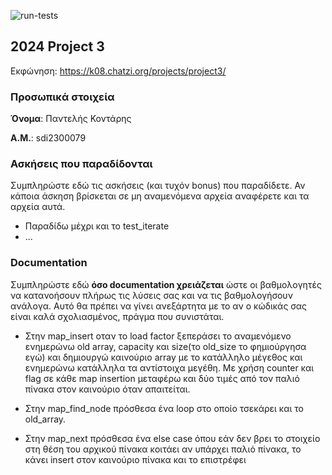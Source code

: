 ![run-tests](../../workflows/run-tests/badge.svg)

## 2024 Project 3

Εκφώνηση: https://k08.chatzi.org/projects/project3/


### Προσωπικά στοιχεία

__Όνομα__: Παντελής Κοντάρης

__Α.Μ.__: sdi2300079

### Ασκήσεις που παραδίδονται

Συμπληρώστε εδώ τις ασκήσεις (και τυχόν bonus) που παραδίδετε. Αν κάποια άσκηση
βρίσκεται σε μη αναμενόμενα αρχεία αναφέρετε και τα αρχεία αυτά.

- Παραδίδω μέχρι και το test_iterate
- ...

### Documentation

Συμπληρώστε εδώ __όσο documentation χρειάζεται__ ώστε οι βαθμολογητές να
κατανοήσουν πλήρως τις λύσεις σας και να τις βαθμολογήσουν ανάλογα. Αυτό θα
πρέπει να γίνει ανεξάρτητα με το αν ο κώδικάς σας είναι καλά σχολιασμένος,
πράγμα που συνιστάται.

- Στην map_insert οταν το load factor ξεπεράσει το αναμενόμενο ενημερώνω old array, capacity και size(το old_size το φημιούργησα εγώ) και δημιουργώ
καινούριο array με το κατάλληλο μέγεθος και ενημερώνω κατάλληλα τα αντίστοιχα μεγέθη.
    Με χρήση counter και flag σε κάθε map insertion μεταφέρω και δύο τιμές από τον παλιό πίνακα στον καινούριο όταν απαιτείται.

- Στην map_find_node πρόσθεσα ένα loop στο οποίο τσεκάρει και το old_array.

- Στην map_next πρόσθεσα ένα else case όπου εάν δεν βρει το στοιχείο στη θέση του αρχικού πίνακα κοιτάει αν υπάρχει παλιό πίνακα, το κάνει insert στον καινούριο πίνακα και το επιστρέφει
